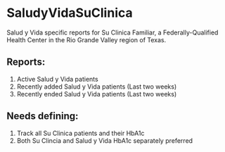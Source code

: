 # SaludyVidaSuClinica

Salud y Vida specific reports for Su Clinica Familiar, a Federally-Qualified Health Center in the Rio Grande Valley region of Texas.

## Reports:

1. Active Salud y Vida patients
2. Recently added Salud y Vida patients (Last two weeks)
3. Recently ended Salud y Vida patients (Last two weeks)

## Needs defining:
1. Track all Su Clinica patients and their HbA1c
2. Both Su Clincia and Salud y Vida HbA1c separately preferred
